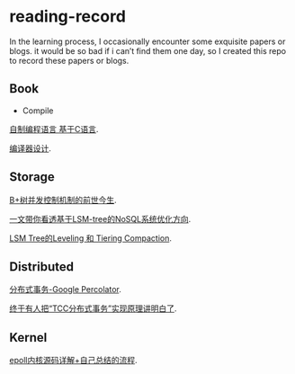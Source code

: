 # reading-record
In the learning process, I occasionally encounter some exquisite papers or blogs. it would be so bad if i can’t find them one day, so I created this repo to record these papers or blogs.


## Book


- Compile

 [自制编程语言 基于C语言](https://book.douban.com/subject/30311070/).
 
 [编译器设计](https://book.douban.com/subject/20436488/).

 

## Storage

 [B+树并发控制机制的前世今生](https://zhuanlan.zhihu.com/p/50112182).
 
 [一文带你看透基于LSM-tree的NoSQL系统优化方向](https://zhuanlan.zhihu.com/p/351241814).
 
 [LSM Tree的Leveling 和 Tiering Compaction](https://zhuanlan.zhihu.com/p/112574579).


## Distributed

 [分布式事务-Google Percolator](https://zhuanlan.zhihu.com/p/53197633).
 
 [终于有人把“TCC分布式事务”实现原理讲明白了]( https://www.cnblogs.com/jajian/p/10014145.html).
 

## Kernel

 [epoll内核源码详解+自己总结的流程](https://www.nowcoder.com/discuss/26226).


